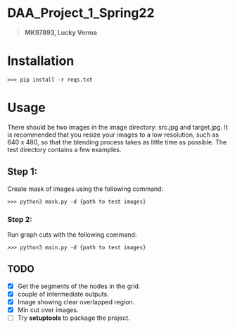 # DAA_Project_1_Spring22

>  **MK97893, Lucky Verma**

# Installation

```
>>> pip install -r reqs.txt
```

# Usage

There should be two images in the image directory: src.jpg and target.jpg. It is recommended that you resize your images to a low resolution, such as 640 x 480, so that the blending process takes as little time as possible. The test directory contains a few examples.

## Step 1:

Create mask of images using the following command:
 
```
>>> python3 mask.py -d {path to test images}
```

### Step 2:

Run graph cuts with the following command:

```
>>> python3 main.py -d {path to test images}
```


## TODO

- [x] Get the segments of the nodes in the grid.
- [x] couple of intermediate outputs.
- [x] Image showing clear overlapped region.
- [x] Min cut over images.
- [ ] Try **setuptools** to package the project.